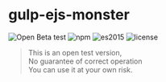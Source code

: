 # gulp-ejs-monster

![Open Beta test](https://img.shields.io/badge/status-OBT-red.svg)
![npm](https://img.shields.io/badge/node-6.3.1-yellow.svg)
![es2015](https://img.shields.io/badge/ECMAScript-2015_(ES6)-blue.svg)
![license](https://img.shields.io/badge/License-MIT-orange.svg)

> This is an open test version,  
> No guarantee of correct operation  
> You can use it at your own risk.
